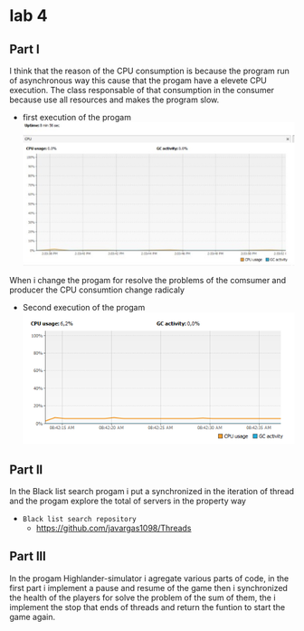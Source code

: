 # lab 4
## Part l
I think that  the reason of the CPU consumption is because the program run of asynchronous way this cause that the progam have a elevete CPU execution.
The class  responsable of that consumption in the consumer because use all resources and  makes the program slow.

 - first execution of the progam
	![foto](1.png)

When i change the progam for resolve the problems of the comsumer and producer the CPU consumtion change radicaly 

 - Second execution of the progam
	![foto](2.png)
## Part ll
In the Black list search progam i put a synchronized in the iteration of thread and the progam explore the total of servers in the property way 
 - `Black list search repository`
	 - https://github.com/javargas1098/Threads
## Part lll
In the progam Highlander-simulator i agregate various parts of code, in the first part i implement  a pause and resume of the  game then i synchronized the health of the players for solve the problem of the sum of them, the i implement the stop that ends of threads and return the funtion to start the game again.  
